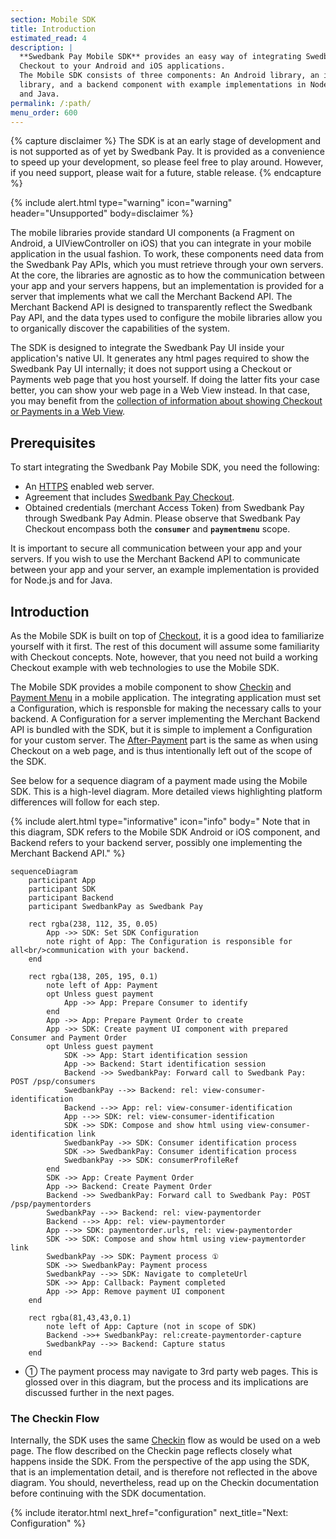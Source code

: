 ```yaml
---
section: Mobile SDK
title: Introduction
estimated_read: 4
description: |
  **Swedbank Pay Mobile SDK** provides an easy way of integrating Swedbank Pay
  Checkout to your Android and iOS applications.
  The Mobile SDK consists of three components: An Android library, an iOS
  library, and a backend component with example implementations in Node.js
  and Java.
permalink: /:path/
menu_order: 600
---
```


{% capture disclaimer %}
The SDK is at an early stage of development
and is not supported as of yet by Swedbank Pay. It is provided as a
convenience to speed up your development, so please feel free to play around.
However, if you need support, please wait for a future, stable release.
{% endcapture %}

{% include alert.html type="warning" icon="warning" header="Unsupported"
body=disclaimer %}

The mobile libraries provide standard UI components (a Fragment on Android, a UIViewController on iOS) that you can integrate in your mobile application in the usual fashion. To work, these components need data from the Swedbank Pay APIs, which you must retrieve through your own servers. At the core, the libraries are agnostic as to how the communication between your app and your servers happens, but an implementation is provided for a server that implements what we call the Merchant Backend API. The Merchant Backend API is designed to transparently reflect the Swedbank Pay API, and the data types used to configure the mobile libraries allow you to organically discover the capabilities of the system.

The SDK is designed to integrate the Swedbank Pay UI inside your application's native UI. It generates any html pages required to show the Swedbank Pay UI internally; it does not support using a Checkout or Payments web page that you host yourself. If doing the latter fits your case better, you can show your web page in a Web View instead. In that case, you may benefit from the [collection of information about showing Checkout or Payments in a Web View][plain-webview].

## Prerequisites

To start integrating the Swedbank Pay Mobile SDK, you need the following:

*   An [HTTPS][https] enabled web server.
*   Agreement that includes [Swedbank Pay Checkout][checkout].
*   Obtained credentials (merchant Access Token) from Swedbank Pay through
    Swedbank Pay Admin. Please observe that Swedbank Pay Checkout encompass
    both the **`consumer`** and **`paymentmenu`** scope.

It is important to secure all communication between your app and your servers. If you wish to use the Merchant Backend API to communicate between your app and your server, an example implementation is provided for Node.js and for Java.

## Introduction

As the Mobile SDK is built on top of [Checkout][checkout], it is a good idea to familiarize yourself with it first. The rest of this document will assume some familiarity with Checkout concepts. Note, however, that you need not build a working Checkout example with web technologies to use the Mobile SDK.

The Mobile SDK provides a mobile component to show [Checkin][checkin] and [Payment Menu][payment-menu] in a mobile application. The integrating application must set a Configuration, which is responsble for making the necessary calls to your backend. A Configuration for a server implementing the Merchant Backend API is bundled with the SDK, but it is simple to implement a Configuration for your custom server. The [After-Payment][after-payment-capture] part is the same as when using Checkout on a web page, and is thus intentionally left out of the scope of the SDK.

See below for a sequence diagram of a payment made using the Mobile SDK. This is a high-level diagram. More detailed views highlighting platform differences will follow for each step.

{% include alert.html type="informative" icon="info" body="
Note that in this diagram, SDK refers to the Mobile SDK Android or iOS component, and Backend refers to your backend server, possibly one implementing the Merchant Backend API." %}

```mermaid
sequenceDiagram
    participant App
    participant SDK
    participant Backend
    participant SwedbankPay as Swedbank Pay

    rect rgba(238, 112, 35, 0.05)
        App ->> SDK: Set SDK Configuration
        note right of App: The Configuration is responsible for all<br/>communication with your backend.
    end

    rect rgba(138, 205, 195, 0.1)
        note left of App: Payment
        opt Unless guest payment
            App ->> App: Prepare Consumer to identify
        end
        App ->> App: Prepare Payment Order to create
        App ->> SDK: Create payment UI component with prepared Consumer and Payment Order
        opt Unless guest payment
            SDK ->> App: Start identification session
            App ->> Backend: Start identification session
            Backend ->> SwedbankPay: Forward call to Swedbank Pay: POST /psp/consumers
            SwedbankPay -->> Backend: rel: view-consumer-identification
            Backend -->> App: rel: view-consumer-identification
            App -->> SDK: rel: view-consumer-identification
            SDK ->> SDK: Compose and show html using view-consumer-identification link
            SwedbankPay ->> SDK: Consumer identification process
            SDK ->> SwedbankPay: Consumer identification process
            SwedbankPay ->> SDK: consumerProfileRef
        end
        SDK ->> App: Create Payment Order
        App ->> Backend: Create Payment Order
        Backend ->> SwedbankPay: Forward call to Swedbank Pay: POST /psp/paymentorders
        SwedbankPay -->> Backend: rel: view-paymentorder
        Backend -->> App: rel: view-paymentorder
        App -->> SDK: paymentorder.urls, rel: view-paymentorder
        SDK ->> SDK: Compose and show html using view-paymentorder link
        SwedbankPay ->> SDK: Payment process ①
        SDK ->> SwedbankPay: Payment process
        SwedbankPay -->> SDK: Navigate to completeUrl
        SDK ->> App: Callback: Payment completed
        App ->> App: Remove payment UI component
    end

    rect rgba(81,43,43,0.1)
        note left of App: Capture (not in scope of SDK)
        Backend ->>+ SwedbankPay: rel:create-paymentorder-capture
        SwedbankPay -->> Backend: Capture status
    end
```

*   ① The payment process may navigate to 3rd party web pages. This is glossed over in this diagram, but the process and its implications are discussed further in the next pages.

### The Checkin Flow

Internally, the SDK uses the same [Checkin][checkin] flow as would be used on a web page. The flow described on the Checkin page reflects closely what happens inside the SDK. From the perspective of the app using the SDK, that is an implementation detail, and is therefore not reflected in the above diagram. You should, nevertheless, read up on the Checkin documentation before continuing with the SDK documentation.

{% include iterator.html next_href="configuration"
                         next_title="Next: Configuration" %}

[plain-webview]: plain-webview
[checkout]: /checkout/2.0
[https]: /introduction#connection-and-protocol
[checkin]: /checkout/2.0/checkin
[payment-menu]: /checkout/2.0/payment-menu
[after-payment-capture]: /checkout/2.0/capture
